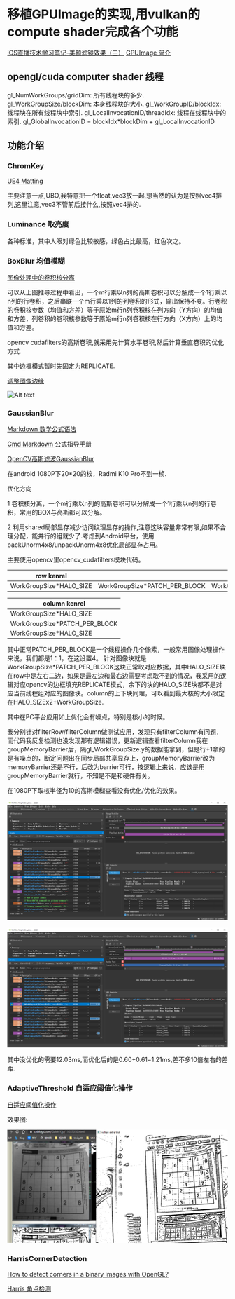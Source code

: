 # 移植GPUImage的实现,用vulkan的compute shader完成各个功能

[iOS直播技术学习笔记-美颜滤镜效果（三）](https://www.jianshu.com/p/90f55e5b7d16)
[GPUImage 简介](https://gitee.com/xudoubi/GPUImage)

## opengl/cuda computer shader 线程

gl_NumWorkGroups/gridDim: 所有线程块的多少.
gl_WorkGroupSize/blockDim: 本身线程块的大小.
gl_WorkGroupID/blockIdx: 线程块在所有线程块中索引.
gl_LocalInvocationID/threadIdx: 线程在线程块中的索引.
gl_GlobalInvocationID = blockIdx*blockDim + gl_LocalInvocationID

## 功能介绍

### ChromKey

[UE4 Matting](https://www.unrealengine.com/en-US/tech-blog/setting-up-a-chroma-key-material-in-ue4)

主要注意一点,UBO,我特意把一个float,vec3放一起,想当然的认为是按照vec4排列,这里注意,vec3不管前后接什么,按照vec4排的.

### Luminance 取亮度

各种标准，其中人眼对绿色比较敏感，绿色占比最高，红色次之。

### BoxBlur 均值模糊

[图像处理中的卷积核分离](https://zhuanlan.zhihu.com/p/81683945)

可以从上图推导过程中看出，一个m行乘以n列的高斯卷积可以分解成一个1行乘以n列的行卷积，之后串联一个m行乘以1列的列卷积的形式，输出保持不变。行卷积的卷积核参数（均值和方差）等于原始m行n列卷积核在列方向（Y方向）的均值和方差，列卷积的卷积核参数等于原始m行n列卷积核在行方向（X方向）上的均值和方差。

opencv cudafilters的高斯卷积,就采用先计算水平卷积,然后计算垂直卷积的优化方式.

其中边框模式暂时先固定为REPLICATE.

[调整图像边缘](https://blog.csdn.net/shuiyixin/article/details/106472722)

![Alt text](https://img-blog.csdnimg.cn/20200602093115149.png?x-oss-process=image/watermark,type_ZmFuZ3poZW5naGVpdGk,shadow_10,text_aHR0cHM6Ly9ibG9nLmNzZG4ubmV0L3NodWl5aXhpbg==,size_16,color_47FFFF,t_70 "REPLICATE image")

### GaussianBlur

[Markdown 数学公式语法](https://www.jianshu.com/p/4460692eece4)

[Cmd Markdown 公式指导手册](https://www.zybuluo.com/codeep/note/163962)

[OpenCV高斯滤波GaussianBlur](https://blog.csdn.net/godadream/article/details/81568844)

在android 1080P下20*20的核，Radmi K10 Pro不到一桢.

优化方向

1 卷积核分离，一个m行乘以n列的高斯卷积可以分解成一个1行乘以n列的行卷积，常用的BOX与高斯都可以分解。

2 利用shared局部显存减少访问纹理显存的操作,注意这块容量非常有限,如果不合理分配，能并行的组就少了.考虑到Android平台，使用packUnorm4x8/unpackUnorm4x8优化局部显存占用。

主要使用opencv里opencv_cudafilters模块代码。

| row kenrel || |
| ------ | ------ | ------ |
| WorkGroupSize*HALO_SIZE | WorkGroupSize*PATCH_PER_BLOCK | WorkGroupSize*HALO_SIZE |

| column kenrel |
| --- |
|WorkGroupSize*HALO_SIZE|
|WorkGroupSize*PATCH_PER_BLOCK|
|WorkGroupSize*HALO_SIZE|

其中正常PATCH_PER_BLOCK是一个线程操作几个像素，一般常用图像处理操作来说，我们都是1：1，在这设置4。
针对图像块就是WorkGroupSize*PATCH_PER_BLOCK这块正常取对应数据，其中HALO_SIZE块在row中是左右二边，如果是最左边和最右边需要考虑取不到的情况，我采用的逻辑对应opencv的边框填充REPLICATE模式，余下的块的HALO_SIZE块都不是对应当前线程组对应的图像块。column的上下块同理，可以看到最大核的大小限定在HALO_SIZEx2+WorkGroupSize.

其中在PC平台应用如上优化会有噪点，特别是核小的时候。

我分别针对filterRow/filterColumn做测试应用，发现只有filterColumn有问题，而代码我反复检测也没发现那有逻辑错误，更新逻辑查看filterColumn我在groupMemoryBarrier后，隔gl_WorkGroupSize.y的数据能拿到，但是行+1拿的是有噪点的，断定问题出在同步局部共享显存上，groupMemoryBarrier改为memoryBarrier还是不行，后改为barrier可行，按逻辑上来说，应该是用groupMemoryBarrier就行，不知是不是和硬件有关。

在1080P下取核半径为10的高斯模糊查看没有优化/优化的效果。

![avatar](../../images/gaussianA.PNG "gaussian image")

![avatar](../../images/gaussianB.PNG "gaussian image")

其中没优化的需要12.03ms,而优化后的是0.60+0.61=1.21ms,差不多10倍左右的差距.

### AdaptiveThreshold 自适应阈值化操作

[自适应阈值化操作](https://www.cnblogs.com/GaloisY/p/11037350.html)

效果图:

![avatar](../../images/adaptiveThreshold1.PNG "REPLICATE image")

### HarrisCornerDetection

[How to detect corners in a binary images with OpenGL?](https://dsp.stackexchange.com/questions/401/how-to-detect-corners-in-a-binary-images-with-opengl)

[Harris 角点检测](https://blog.csdn.net/u014485485/article/details/79056666)
